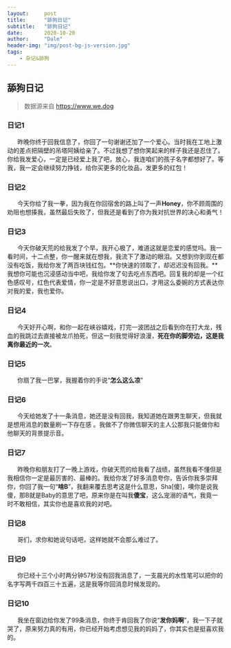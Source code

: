 ```yaml
---
layout:     post
title:      "舔狗日记"
subtitle:   "舔狗日记"
date:       2020-10-20
author:     "Dale"
header-img: "img/post-bg-js-version.jpg"
tags:
    - 杂记&舔狗 
---
```


## 舔狗日记
> 数据源来自 https://www.we.dog 

### 日记1
&#160;&#160; &#160; &#160;昨晚你终于回我信息了，你回了一句谢谢还加了一个爱心。当时我在工地上激动的差点把隔壁的吊塔阿姨给亲了。不过我想了想你笑起来的样子我还是忍住了。你给我发爱心，一定是已经爱上我了吧，放心，我连咱们的孩子名字都想好了。等我，我一定会继续努力挣钱，给你买更多的化妆品，发更多的红包！

### 日记2
&#160;&#160; &#160; &#160;今天你给了我一拳，因为我在你回宿舍的路上叫了一声**Honey**，你不顾周围的劝阻也想揍我，虽然最后失败了，但我还是看到了你为我对抗世界的决心和勇气！

### 日记3
&#160;&#160; &#160; &#160;今天你破天荒的给我发了个早，我开心极了，难道这就是恋爱的感觉吗。我一看时间，十二点整，你一醒来就在想我，我流下了激动的眼泪。又想到你到现在都没有吃饭，我给你发了两百块钱红包。**你快速的领取了，却迟迟没有回我。**我想你可能也沉浸感动当中吧，我给你发了句去吃点东西吧。回复我的却是一个红色感叹号，红色代表爱情，你一定是不好意思说出口，才用这么委婉的方式表达你对我的爱，我也爱你。

### 日记4
&#160;&#160; &#160; &#160;今天好开心啊，和你一起在峡谷嬉戏，打完一波团战之后看到你在打大龙，残血的我跳过去直接被龙爪拍死，但这一刻我觉得好浪漫，**死在你的脚旁边，这是我离你最近的一次**。

### 日记5
&#160;&#160; &#160; &#160;你扇了我一巴掌，我握着你的手说“**怎么这么凉**”

### 日记6
&#160;&#160; &#160; &#160;今天给她发了十一条消息，她还是没有回我，我知道她在跟男生聊天，但我就是想用消息的数量刷一下存在感 。我做不了你微信聊天的主人公那我只能做你和他聊天的背景提示音。

### 日记7
&#160;&#160; &#160; &#160;昨晚你和朋友打了一晚上游戏，你破天荒的给我看了战绩，虽然我看不懂但是我相信你一定是最厉害的、最棒的。我给你发了好多消息夸你，告诉你我多崇拜你，你回了我一句“**啥B**”，我翻来覆去思考这是什么意思，Sha[傻]，噢你是说我傻，那B就是Baby的意思了吧，原来你是在叫我**傻宝**，这么宠溺的语气，我竟一时不敢相信，其实你也是喜欢我的对吧。

### 日记8
&#160;&#160; &#160; &#160;哥们，求你和她说句话吧，这样她就不会那么难过了。

### 日记9
&#160;&#160; &#160; &#160;你已经十三个小时两分钟57秒没有回我消息了，一支晨光的水性笔可以把你的名字写两千四百三十五遍，这是我等你回消息时候发现的。

### 日记10
&#160;&#160; &#160; &#160;我坐在窗边给你发了99条消息，你终于肯回我了你说“**发你妈啊**”，我一下子就哭了，原来努力真的有用，你已经开始考虑想见我的妈妈了，你其实也是挺喜欢我的。
